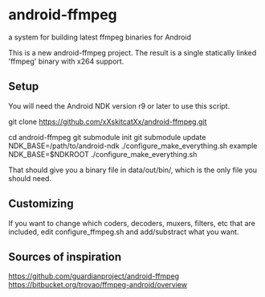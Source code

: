 android-ffmpeg
==============

a system for building latest ffmpeg binaries for Android


This is a new android-ffmpeg project.
The result is a single statically linked 'ffmpeg' binary with x264 support. 


Setup
-----
You will need the Android NDK version r9 or later to use this script.


git clone https://github.com/xXskitcatXx/android-ffmpeg.git

cd android-ffmpeg
git submodule init
git submodule update
NDK_BASE=/path/to/android-ndk ./configure_make_everything.sh
example
NDK_BASE=$NDKROOT ./configure_make_everything.sh


That should give you a binary file in data/out/bin/, which is the only file
you should need.


Customizing
-----------

If you want to change which coders, decoders, muxers, filters, etc that are
included, edit configure_ffmpeg.sh and add/substract what you want.


Sources of inspiration
----------------------
https://github.com/guardianproject/android-ffmpeg
https://bitbucket.org/trovao/ffmpeg-android/overview
